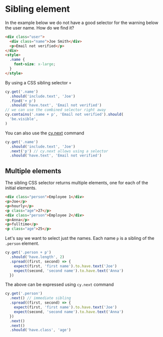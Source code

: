 # Sibling element

<!-- fiddle Sibling element -->

In the example below we do not have a good selector for the warning below the user name. How do we find it?

```html
<div class="user">
  <div class="name">Joe Smith</div>
  <p>Email not verified</p>
</div>
<style>
  .name {
    font-size: x-large;
  }
</style>
```

By using a CSS sibling selector `+`

```js
cy.get('.name')
  .should('include.text', 'Joe')
  .find('+ p')
  .should('have.text', 'Email not verified')
// we can use the combined selector right away
cy.contains('.name + p', 'Email not verified').should(
  'be.visible',
)
```

You can also use the [cy.next](https://on.cypress.io/next) command

```js
cy.get('.name')
  .should('include.text', 'Joe')
  .next('p') // cy.next allows using a selector
  .should('have.text', 'Email not verified')
```

<!-- fiddle-end -->

## Multiple elements

The sibling CSS selector returns multiple elements, one for each of the initial elements.

<!-- fiddle Multiple elements -->

```html
<div class="person">Employee 1</div>
<p>Joe</p>
<p>hourly</p>
<p class="age">27</p>
<div class="person">Employee 2</div>
<p>Anna</p>
<p>fulltime</p>
<p class="age">25</p>
```

Let's say we want to select just the names. Each name `p` is a sibling of the `.person` element.

```js
cy.get('.person + p')
  .should('have.length', 2)
  .spread((first, second) => {
    expect(first, 'first name').to.have.text('Joe')
    expect(second, 'second name').to.have.text('Anna')
  })
```

The above can be expressed using `cy.next` command

```js
cy.get('.person')
  .next() // immediate sibling
  .spread((first, second) => {
    expect(first, 'first name').to.have.text('Joe')
    expect(second, 'second name').to.have.text('Anna')
  })
  .next()
  .next()
  .should('have.class', 'age')
```

<!-- fiddle-end -->

